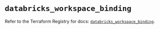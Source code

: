 # `databricks_workspace_binding`

Refer to the Terraform Registry for docs: [`databricks_workspace_binding`](https://registry.terraform.io/providers/databricks/databricks/1.55.0/docs/resources/workspace_binding).
